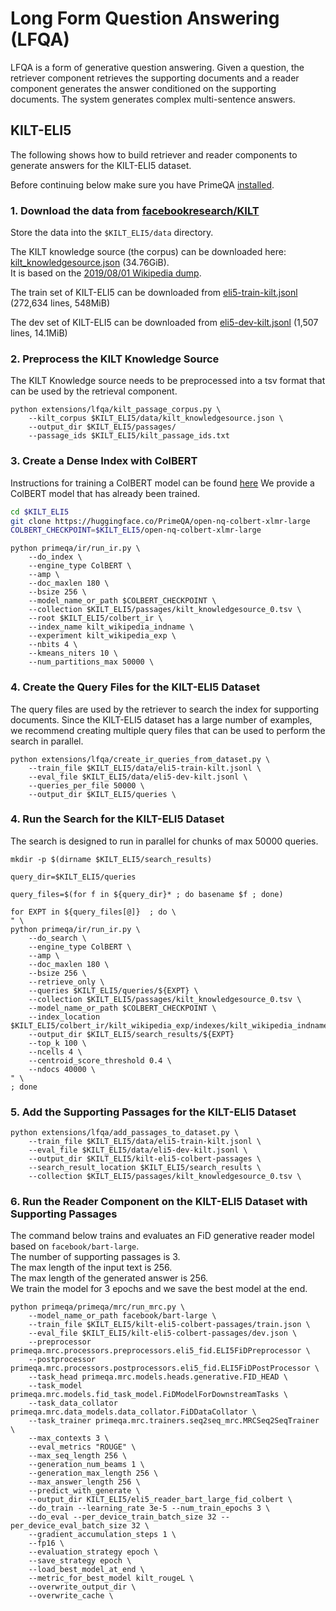 
# Long Form Question Answering (LFQA)

LFQA is a form of generative question answering. Given a question,  the retriever component retrieves the supporting documents and a reader component generates the answer conditioned on the supporting documents.  The system generates complex multi-sentence answers. 

## KILT-ELI5

The following shows how to build retriever and reader components to generate answers for the KILT-ELI5 dataset.

Before continuing below make sure you have PrimeQA [installed](https://primeqa.github.io/primeqa/installation.html).

### 1. Download the data from [facebookresearch/KILT](https://github.com/facebookresearch/KILT) 


 Store the data into the `$KILT_ELI5/data` directory.

The KILT knowledge source (the corpus) can be downloaded here: [kilt_knowledgesource.json](http://dl.fbaipublicfiles.com/KILT/kilt_knowledgesource.json) (34.76GiB).<br>
It is based on the [2019/08/01 Wikipedia dump](http://dl.fbaipublicfiles.com/BLINK/enwiki-pages-articles.xml.bz2).<br>

The train set of KILT-ELI5 can be downloaded from [eli5-train-kilt.jsonl](http://dl.fbaipublicfiles.com/KILT/eli5-train-kilt.jsonl) (272,634 lines, 548MiB) 

The dev set of KILT-ELI5 can be downloaded from [eli5-dev-kilt.jsonl](http://dl.fbaipublicfiles.com/KILT/eli5-dev-kilt.jsonl) (1,507 lines, 14.1MiB) 

### 2. Preprocess the KILT Knowledge Source

The KILT Knowledge source needs to be preprocessed into a tsv format that can be used by the retrieval component.

```
python extensions/lfqa/kilt_passage_corpus.py \
    --kilt_corpus $KILT_ELI5/data/kilt_knowledgesource.json \
    --output_dir $KILT_ELI5/passages/ 
    --passage_ids $KILT_ELI5/kilt_passage_ids.txt
```

### 3. Create a Dense Index with ColBERT

Instructions for training a ColBERT model can be found [here](https://github.com/primeqa/primeqa/blob/main/primeqa/ir/README.md)
We provide a ColBERT model that has already been trained.

```bash
cd $KILT_ELI5
git clone https://huggingface.co/PrimeQA/open-nq-colbert-xlmr-large
COLBERT_CHECKPOINT=$KILT_ELI5/open-nq-colbert-xlmr-large
```

```
python primeqa/ir/run_ir.py \
    --do_index \
    --engine_type ColBERT \
    --amp \
    --doc_maxlen 180 \
    --bsize 256 \
    --model_name_or_path $COLBERT_CHECKPOINT \
    --collection $KILT_ELI5/passages/kilt_knowledgesource_0.tsv \
    --root $KILT_ELI5/colbert_ir \
    --index_name kilt_wikipedia_indname \
    --experiment kilt_wikipedia_exp \
    --nbits 4 \
    --kmeans_niters 10 \
    --num_partitions_max 50000 \
```

### 4. Create the Query Files for the KILT-ELI5 Dataset

The query files are used by the retriever to search the index for supporting documents. Since the KILT-ELI5 dataset has a large number of examples, we recommend creating multiple query files that can be used to perform the search in parallel. 

```
python extensions/lfqa/create_ir_queries_from_dataset.py \
    --train_file $KILT_ELI5/data/eli5-train-kilt.jsonl \
    --eval_file $KILT_ELI5/data/eli5-dev-kilt.jsonl \
    --queries_per_file 50000 \
    --output_dir $KILT_ELI5/queries \
```

### 4. Run the Search for the KILT-ELI5 Dataset

The search is designed to run in parallel for chunks of max 50000 queries. 

```
mkdir -p $(dirname $KILT_ELI5/search_results)

query_dir=$KILT_ELI5/queries

query_files=$(for f in ${query_dir}* ; do basename $f ; done)

for EXPT in ${query_files[@]}  ; do \
" \
python primeqa/ir/run_ir.py \
    --do_search \
    --engine_type ColBERT \
    --amp \
    --doc_maxlen 180 \
    --bsize 256 \
    --retrieve_only \
    --queries $KILT_ELI5/queries/${EXPT} \
    --collection $KILT_ELI5/passages/kilt_knowledgesource_0.tsv \
    --model_name_or_path $COLBERT_CHECKPOINT \
    --index_location $KILT_ELI5/colbert_ir/kilt_wikipedia_exp/indexes/kilt_wikipedia_indname 
    --output_dir $KILT_ELI5/search_results/${EXPT}
    --top_k 100 \
    --ncells 4 \
    --centroid_score_threshold 0.4 \
    --ndocs 40000 \
" \
; done
```

### 5. Add the Supporting Passages for the KILT-ELI5 Dataset

```
python extensions/lfqa/add_passages_to_dataset.py \
    --train_file $KILT_ELI5/data/eli5-train-kilt.jsonl \
    --eval_file $KILT_ELI5/data/eli5-dev-kilt.jsonl \
    --output_dir $KILT_ELI5/kilt-eli5-colbert-passages \
    --search_result_location $KILT_ELI5/search_results \
    --collection $KILT_ELI5/passages/kilt_knowledgesource_0.tsv \
```

### 6. Run the Reader Component on the KILT-ELI5 Dataset with Supporting Passages

The command below trains and evaluates an FiD generative reader model based on `facebook/bart-large`.<br>
The number of supporting passages is 3. <br>
The max length of the input text is 256. <br>
The max length of the generated answer is 256. <br>
We train the model for 3 epochs and we save the best model at the end. 

```
python primeqa/primeqa/mrc/run_mrc.py \
    --model_name_or_path facebook/bart-large \
    --train_file $KILT_ELI5/kilt-eli5-colbert-passages/train.json \
    --eval_file $KILT_ELI5/kilt-eli5-colbert-passages/dev.json \
    --preprocessor primeqa.mrc.processors.preprocessors.eli5_fid.ELI5FiDPreprocessor \
    --postprocessor primeqa.mrc.processors.postprocessors.eli5_fid.ELI5FiDPostProcessor \
    --task_head primeqa.mrc.models.heads.generative.FID_HEAD \
    --task_model primeqa.mrc.models.fid_task_model.FiDModelForDownstreamTasks \
    --task_data_collator primeqa.mrc.data_models.data_collator.FiDDataCollator \
    --task_trainer primeqa.mrc.trainers.seq2seq_mrc.MRCSeq2SeqTrainer \
    --max_contexts 3 \
    --eval_metrics "ROUGE" \
    --max_seq_length 256 \
    --generation_num_beams 1 \
    --generation_max_length 256 \
    --max_answer_length 256 \
    --predict_with_generate \
    --output_dir KILT_ELI5/eli5_reader_bart_large_fid_colbert \
    --do_train --learning_rate 3e-5 --num_train_epochs 3 \
    --do_eval --per_device_train_batch_size 32 --per_device_eval_batch_size 32 \
    --gradient_accumulation_steps 1 \
    --fp16 \
    --evaluation_strategy epoch \
    --save_strategy epoch \
    --load_best_model_at_end \
    --metric_for_best_model kilt_rougeL \
    --overwrite_output_dir \
    --overwrite_cache \
```
